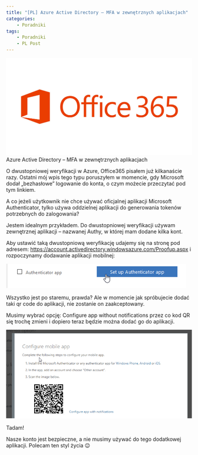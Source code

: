 ```yaml
---
title: "[PL] Azure Active Directory – MFA w zewnętrznych aplikacjach"
categories:
    - Poradniki
tags:
    - Poradniki
    - PL Post
---
```


!["[PL] Azure Active Directory – MFA w zewnętrznych aplikacjach"](/assets/images/posts/azure-active-directory-mfa-w-zewnetrznych-aplikacjach/top.jpg)Azure Active Directory – MFA w zewnętrznych aplikacjach

O dwustopniowej weryfikacji w Azure, Office365 pisałem już kilkanaście razy. Ostatni mój wpis tego typu poruszyłem w momencie, gdy Microsoft dodał „bezhasłowe” logowanie do konta, o czym możecie przeczytać pod tym linkiem.

A co jeżeli użytkownik nie chce używać oficjalnej aplikacji Microsoft Authenticator, tylko używa oddzielnej aplikacji do generowania tokenów potrzebnych do zalogowania?

Jestem idealnym przykładem. Do dwustopniowej weryfikacji używam zewnętrznej aplikacji – nazwanej Authy, w której mam dodane kilka kont.

Aby ustawić taką dwustopniową weryfikację udajemy się na stronę pod adresem: https://account.activedirectory.windowsazure.com/Proofup.aspx i rozpoczynamy dodawanie aplikacji mobilnej:

!["[PL] Azure Active Directory – MFA w zewnętrznych aplikacjach"](/assets/images/posts/azure-active-directory-mfa-w-zewnetrznych-aplikacjach/01.png)

Wszystko jest po staremu, prawda? Ale w momencie jak spróbujecie dodać taki qr code do aplikacji, nie zostanie on zaakceptowany.

Musimy wybrać opcję: Configure app without notifications przez co kod QR się trochę zmieni i dopiero teraz będzie można dodać go do aplikacji.

!["[PL] Azure Active Directory – MFA w zewnętrznych aplikacjach"](/assets/images/posts/azure-active-directory-mfa-w-zewnetrznych-aplikacjach/02.png)

Tadam!

Nasze konto jest bezpieczne, a nie musimy używać do tego dodatkowej aplikacji. Polecam ten styl życia 😉
